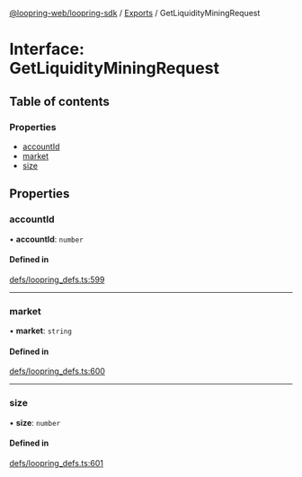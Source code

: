 [@loopring-web/loopring-sdk](../README.md) / [Exports](../modules.md) / GetLiquidityMiningRequest

# Interface: GetLiquidityMiningRequest

## Table of contents

### Properties

- [accountId](GetLiquidityMiningRequest.md#accountid)
- [market](GetLiquidityMiningRequest.md#market)
- [size](GetLiquidityMiningRequest.md#size)

## Properties

### accountId

• **accountId**: `number`

#### Defined in

[defs/loopring_defs.ts:599](https://github.com/Loopring/loopring_sdk/blob/c031084/src/defs/loopring_defs.ts#L599)

___

### market

• **market**: `string`

#### Defined in

[defs/loopring_defs.ts:600](https://github.com/Loopring/loopring_sdk/blob/c031084/src/defs/loopring_defs.ts#L600)

___

### size

• **size**: `number`

#### Defined in

[defs/loopring_defs.ts:601](https://github.com/Loopring/loopring_sdk/blob/c031084/src/defs/loopring_defs.ts#L601)
